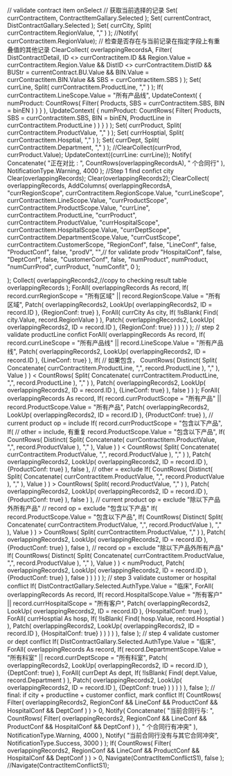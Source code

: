 // validate contract item onSelect
// 获取当前选择的记录
Set(
    currContractitem,
    ContractItemGallary.Selected
);
Set(
    currentContract,
    DistContractGallary.Selected
);
Set(
    currCity,
    Split(
        currContractitem.RegionValue,
        ","
    )
);
//Notify( currContractitem.RegionValue);
// 检查是否存在与当前记录在指定字段上有重叠值的其他记录
ClearCollect(
    overlappingRecordsA,
    Filter(
        DistContractDetail,
        ID <> currContractitem.ID && Region.Value = currContractitem.Region.Value && DistID <> currContractitem.DistID && BUStr = currentContract.BU.Value && BIN.Value = currContractitem.BIN.Value && SBS = currContractitem.SBS
    )
);
Set(
    currLine,
    Split(
        currContractitem.ProductLine,
        ","
    )
);
If(
    currContractitem.LineScope.Value = "所有产品线",
    UpdateContext(
        {
            numProduct: CountRows(
                Filter(
                    Products,
                    SBS = currContractitem.SBS,
                    BIN = binEN
                )
            )
        }
    ),
    UpdateContext(
        {
            numProduct: CountRows(
                Filter(
                    Products,
                    SBS = currContractitem.SBS,
                    BIN = binEN,
                    ProductLine in currContractitem.ProductLine
                )
            )
        }
    )
);
Set(
    currProduct,
    Split(
        currContractitem.ProductValue,
        ","
    )
);
Set(
    currHosptial,
    Split(
        currContractitem.Hosptial,
        ","
    )
);
Set(
    currDept,
    Split(
        currContractitem.Department,
        ","
    )
);
//ClearCollect(currProd, currProduct.Value);
UpdateContext({currLine: currLine});
Notify(
    Concatenate(
        "正在对比 : ",
        CountRows(overlappingRecordsA),
        " 个合同行"
    ),
    NotificationType.Warning,
    4000
);
//Step 1 find confict city
Clear(overlappingRecords);
Clear(overlappingRecords2);
ClearCollect(
    overlappingRecords,
    AddColumns(
        overlappingRecordsA,
        "currRegionScope",
        currContractitem.RegionScope.Value,
        "currLineScope",
        currContractitem.LineScope.Value,
        "currProductScope",
        currContractitem.ProductScope.Value,
        "currLine",
        currContractitem.ProductLine,
        "currProduct",
        currContractitem.ProductValue,
        "currHospitalScope",
        currContractitem.HospitalScope.Value,
        "currDeptScope",
        currContractitem.DepartmentScope.Value,
        "currCustScope",
        currContractitem.CustomerScope,
        "RegionConf",
        false,
        "LineConf",
        false,
        "ProductConf",
        false,
        "prodV",
        "",// for validate prodv
        "HospitalConf",
        false,
        "DeptConf",
        false,
        "CustomerConf",
        false,
        "numProduct",
        numProduct,
        "numCurrProd",
        currProduct,
        "numConfit",
        0
    );
    
);
Collect(
    overlappingRecords2,//copy to checking result table
    overlappingRecords
);
ForAll(
    overlappingRecords As record,
    If(
        record.currRegionScope = "所有区域" || record.RegionScope.Value = "所有区域",
        Patch(
            overlappingRecords2,
            LookUp(
                overlappingRecords2,
                ID = record.ID
            ),
            {RegionConf: true}
        ),
        ForAll(
            currCity As city,
            If(
                !IsBlank(
                    Find(
                        city.Value,
                        record.RegionValue
                    )
                ),
                Patch(
                    overlappingRecords2,
                    LookUp(
                        overlappingRecords2,
                        ID = record.ID
                    ),
                    {RegionConf: true}
                )
            )
        )
    )
);
// step 2 validate productLine confict
ForAll(
    overlappingRecords As record,
    If(
        record.currLineScope = "所有产品线" || record.LineScope.Value = "所有产品线",
        Patch(
            overlappingRecords2,
            LookUp(
                overlappingRecords2,
                ID = record.ID
            ),
            {LineConf: true}
        ),
        If(
            // 如果包含，
           CountRows(
                        Distinct(
                            Split(
                                Concatenate(
                                    currContractitem.ProductLine,
                                    ",",
                                    record.ProductLine
                                ),
                                ","
                            ),
                            Value
                        )
                    ) < CountRows(
                        Split(
                            Concatenate(
                                currContractitem.ProductLine,
                                ",",
                                record.ProductLine
                            ),
                            ","
                        )
                    ), 
                    Patch(
                    overlappingRecords2,
                    LookUp(
                        overlappingRecords2,
                        ID = record.ID
                    ),
                    {LineConf: true}
                ),
                false
        )
    )
);
ForAll(
    overlappingRecords As record,
    If(
        record.currProductScope = "所有产品" || record.ProductScope.Value = "所有产品",
        Patch(
            overlappingRecords2,
            LookUp(
                overlappingRecords2,
                ID = record.ID
            ),
            {ProductConf: true}
        ),
        // current product op = include 
        If(
            record.currProductScope = "包含以下产品",
            If(
                // other = include,  有重复
                record.ProductScope.Value = "包含以下产品",
                If(
                    CountRows(
                        Distinct(
                            Split(
                                Concatenate(
                                    currContractitem.ProductValue,
                                    ",",
                                    record.ProductValue
                                ),
                                ","
                            ),
                            Value
                        )
                    ) < CountRows(
                        Split(
                            Concatenate(
                                currContractitem.ProductValue,
                                ",",
                                record.ProductValue
                            ),
                            ","
                        )
                    ),
                    Patch(
                        overlappingRecords2,
                        LookUp(
                            overlappingRecords2,
                            ID = record.ID
                        ),
                        {ProductConf: true}
                    ),
                    false
                ),
                // other = exclude
                If(
                    CountRows(
                        Distinct(
                            Split(
                                Concatenate(
                                    currContractitem.ProductValue,
                                    ",",
                                    record.ProductValue
                                ),
                                ","
                            ),
                            Value
                        )
                    ) > CountRows(
                        Split(
                            record.ProductValue,
                            ","
                        )
                    ),
                    Patch(
                        overlappingRecords2,
                        LookUp(
                            overlappingRecords2,
                            ID = record.ID
                        ),
                        {ProductConf: true}
                    ),
                    false
                )
            ),
            // current product op = exclude "除以下产品外所有产品" 
// record op = exclude "包含以下产品" 
            If(
                record.ProductScope.Value = "包含以下产品",
                If(
                    CountRows(
                        Distinct(
                            Split(
                                Concatenate(
                                    currContractitem.ProductValue,
                                    ",",
                                    record.ProductValue
                                ),
                                ","
                            ),
                            Value
                        )
                    ) > CountRows(
                        Split(
                            currContractitem.ProductValue,
                            ","
                        )
                    ),
                    Patch(
                        overlappingRecords2,
                        LookUp(
                            overlappingRecords2,
                            ID = record.ID
                        ),
                        {ProductConf: true}
                    ),
                    false
                ),
            // record op = exclude "除以下产品外所有产品" 
                If(
                    CountRows(
                        Distinct(
                            Split(
                                Concatenate(
                                    currContractitem.ProductValue,
                                    ",",
                                    record.ProductValue
                                ),
                                ","
                            ),
                            Value
                        )
                    ) < numProduct,
                    Patch(
                        overlappingRecords2,
                        LookUp(
                            overlappingRecords2,
                            ID = record.ID
                        ),
                        {ProductConf: true}
                    ),
                    false
                )
            )
        )
    )
);
// step 3 validate customer or hospital conflict
If(
    DistContractGallary.Selected.AuthType.Value = "临床",
    ForAll(
        overlappingRecords As record,
        If(
            record.HospitalScope.Value = "所有客户" || record.currHospitalScope = "所有客户",
            Patch(
                overlappingRecords2,
                LookUp(
                    overlappingRecords2,
                    ID = record.ID
                ),
                {HospitalConf: true}
            ),
            ForAll(
                currHosptial As hosp,
                If(
                    !IsBlank(
                        Find(
                            hosp.Value,
                            record.Hosptial
                        )
                    ),
                    Patch(
                        overlappingRecords2,
                        LookUp(
                            overlappingRecords2,
                            ID = record.ID
                        ),
                        {HospitalConf: true}
                    )
                )
            )
        )
    ),
    false
);
// step 4 validate customer or dept conflict
If(
    DistContractGallary.Selected.AuthType.Value = "临床",
    ForAll(
        overlappingRecords As record,
        If(
            record.DepartmentScope.Value = "所有科室" || record.currDeptScope = "所有科室",
            Patch(
                overlappingRecords2,
                LookUp(
                    overlappingRecords2,
                    ID = record.ID
                ),
                {DeptConf: true}
            ),
            ForAll(
                currDept As dept,
                If(
                    !IsBlank(
                        Find(
                            dept.Value,
                            record.Department
                        )
                    ),
                    Patch(
                        overlappingRecords2,
                        LookUp(
                            overlappingRecords2,
                            ID = record.ID
                        ),
                        {DeptConf: true}
                    )
                )
            )
        )
    ),
    false
);
// final: if city + productline + customer conflict, mark conflict
If(
    CountRows(
        Filter(
            overlappingRecords2,
            RegionConf && LineConf && ProductConf && HospitalConf && DeptConf
        )
    ) > 0,
    Notify(
        Concatenate(
            "当前合同行与: ",
            CountRows(
                Filter(
                    overlappingRecords2,
                    RegionConf && LineConf && ProductConf && HospitalConf && DeptConf
                )
            ),
            " 个合同行有冲突"
        ),
        NotificationType.Warning,
        4000
    ),
    Notify(
        "当前合同行没有与其它合同冲突",
        NotificationType.Success,
        3000
    )
);
If(
    CountRows(
        Filter(
            overlappingRecords2,
            RegionConf && LineConf && ProductConf && HospitalConf && DeptConf
        )
    ) > 0,
    Navigate(ContractItemConflictS1),
    false
);
//Navigate(ContractItemConflictS1);
